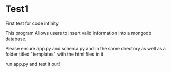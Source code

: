 # Test1
First test for code infinity

This program Allows users to insert valid information into a mongodb database.

Please ensure app.py and schema.py and in the same directory as well as a folder titled "templates" with the html files in it

run app.py and test it out!
